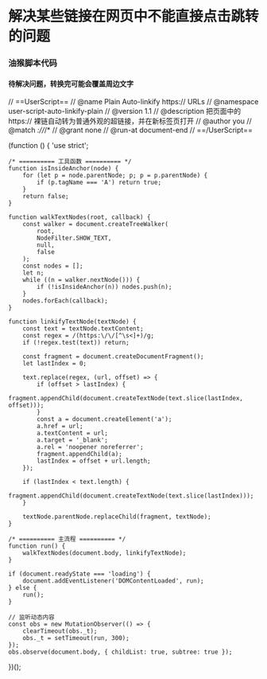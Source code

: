 # 解决某些链接在网页中不能直接点击跳转的问题

### 油猴脚本代码

#### 待解决问题，转换完可能会覆盖周边文字

// ==UserScript==
// @name         Plain Auto-linkify https:// URLs
// @namespace    user-script-auto-linkify-plain
// @version      1.1
// @description  把页面中的 https:// 裸链自动转为普通外观的超链接，并在新标签页打开
// @author       you
// @match        *://*/*
// @grant        none
// @run-at       document-end
// ==/UserScript==

(function () {
    'use strict';

    /* ========== 工具函数 ========== */
    function isInsideAnchor(node) {
        for (let p = node.parentNode; p; p = p.parentNode) {
            if (p.tagName === 'A') return true;
        }
        return false;
    }

    function walkTextNodes(root, callback) {
        const walker = document.createTreeWalker(
            root,
            NodeFilter.SHOW_TEXT,
            null,
            false
        );
        const nodes = [];
        let n;
        while ((n = walker.nextNode())) {
            if (!isInsideAnchor(n)) nodes.push(n);
        }
        nodes.forEach(callback);
    }

    function linkifyTextNode(textNode) {
        const text = textNode.textContent;
        const regex = /(https:\/\/[^\s<]+)/g;
        if (!regex.test(text)) return;

        const fragment = document.createDocumentFragment();
        let lastIndex = 0;

        text.replace(regex, (url, offset) => {
            if (offset > lastIndex) {
                fragment.appendChild(document.createTextNode(text.slice(lastIndex, offset)));
            }
            const a = document.createElement('a');
            a.href = url;
            a.textContent = url;
            a.target = '_blank';
            a.rel = 'noopener noreferrer';
            fragment.appendChild(a);
            lastIndex = offset + url.length;
        });

        if (lastIndex < text.length) {
            fragment.appendChild(document.createTextNode(text.slice(lastIndex)));
        }

        textNode.parentNode.replaceChild(fragment, textNode);
    }

    /* ========== 主流程 ========== */
    function run() {
        walkTextNodes(document.body, linkifyTextNode);
    }

    if (document.readyState === 'loading') {
        document.addEventListener('DOMContentLoaded', run);
    } else {
        run();
    }

    // 监听动态内容
    const obs = new MutationObserver(() => {
        clearTimeout(obs._t);
        obs._t = setTimeout(run, 300);
    });
    obs.observe(document.body, { childList: true, subtree: true });
})();
